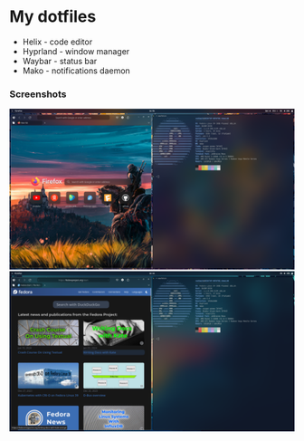 # My dotfiles
- Helix - code editor
- Hyprland - window manager
- Waybar - status bar
- Mako - notifications daemon
  
### Screenshots
![screenshot2](https://github.com/VadimP22/dotfiles/blob/master/screenshot2.png)
![screenshot](https://github.com/VadimP22/dotfiles/blob/master/screenshot.png)
